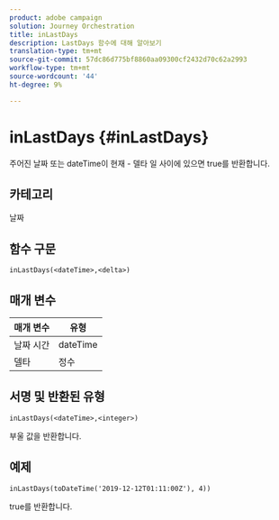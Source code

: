 ```yaml
---
product: adobe campaign
solution: Journey Orchestration
title: inLastDays
description: LastDays 함수에 대해 알아보기
translation-type: tm+mt
source-git-commit: 57dc86d775bf8860aa09300cf2432d70c62a2993
workflow-type: tm+mt
source-wordcount: '44'
ht-degree: 9%

---
```



# inLastDays {#inLastDays}

주어진 날짜 또는 dateTime이 현재 - 델타 일 사이에 있으면 true를 반환합니다.

## 카테고리

날짜

## 함수 구문

`inLastDays(<dateTime>,<delta>)`

## 매개 변수

| 매개 변수 | 유형 |
|-----------|------------------|
| 날짜 시간 | dateTime |
| 델타 | 정수 |

## 서명 및 반환된 유형

`inLastDays(<dateTime>,<integer>)`

부울 값을 반환합니다.

## 예제

`inLastDays(toDateTime('2019-12-12T01:11:00Z'), 4))`

true를 반환합니다.
